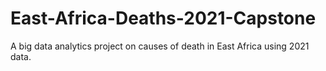 # East-Africa-Deaths-2021-Capstone
A big data analytics project on causes of death in East Africa using 2021 data.
